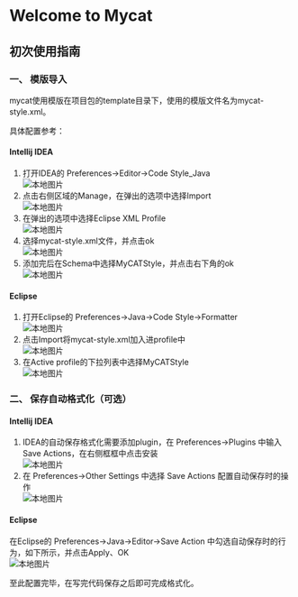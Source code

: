 # Welcome to Mycat
## 初次使用指南
### 一、 模版导入
mycat使用模版在项目包的template目录下，使用的模版文件名为mycat-style.xml。  
  
具体配置参考：
#### Intellij IDEA
1. 打开IDEA的 Preferences->Editor->Code Style_Java  
![本地图片](images/Intellij-1.png)  
2. 点击右侧区域的Manage，在弹出的选项中选择Import  
![本地图片](images/Intellij-2.png)  
3. 在弹出的选项中选择Eclipse XML Profile  
![本地图片](images/Intellij-3.png)  
4. 选择mycat-style.xml文件，并点击ok  
![本地图片](images/Intellij-4.png)  
5. 添加完后在Schema中选择MyCATStyle，并点击右下角的ok  
![本地图片](images/Intellij-5.png)

#### Eclipse
1. 打开Eclipse的 Preferences->Java->Code Style->Formatter  
![本地图片](images/Eclipse-1.png)  
2. 点击Import将mycat-style.xml加入进profile中  
![本地图片](images/Eclipse-2.png)  
3. 在Active profile的下拉列表中选择MyCATStyle  
![本地图片](images/Eclipse-3.png)  

### 二、 保存自动格式化（可选）
#### Intellij IDEA
1. IDEA的自动保存格式化需要添加plugin，在 Preferences->Plugins 中输入 Save Actions，在右侧框框中点击安装  
![本地图片](images/Intellij-6.png)  
2. 在 Preferences->Other Settings 中选择 Save Actions 配置自动保存时的操作  
![本地图片](images/Intellij-7.png)  

#### Eclipse
在Eclipse的 Preferences->Java->Editor->Save Action 中勾选自动保存时的行为，如下所示，并点击Apply、OK  
![本地图片](images/Eclipse-4.png)  

至此配置完毕，在写完代码保存之后即可完成格式化。